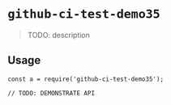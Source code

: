 
# `github-ci-test-demo35`

> TODO: description

## Usage

```
const a = require('github-ci-test-demo35');

// TODO: DEMONSTRATE API
```

